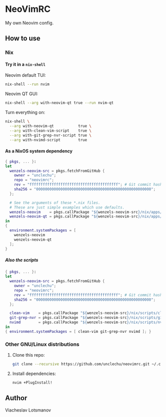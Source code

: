 # NeoVimRC

My own Neovim config.

## How to use

### Nix

#### Try it in a `nix-shell`

Neovim default TUI:

``` sh
nix-shell --run nvim
```

Neovim QT GUI:

``` sh
nix-shell --arg with-neovim-qt true --run nvim-qt
```

Turn everything on:

``` sh
nix-shell \
  --arg with-neovim-qt           true \
  --arg with-clean-vim-script    true \
  --arg with-git-grep-nvr-script true \
  --arg with-nvimd-script        true
```

#### As a NixOS system dependency

``` nix
{ pkgs, ... }:
let
  wenzels-neovim-src = pkgs.fetchFromGitHub {
    owner = "unclechu";
    repo = "neovimrc";
    rev = "ffffffffffffffffffffffffffffffffffffffff"; # Git commit hash
    sha256 = "0000000000000000000000000000000000000000000000000000";
  };

  # See the arguments of these *.nix files.
  # These are just simple examples which use defaults.
  wenzels-neovim    = pkgs.callPackage "${wenzels-neovim-src}/nix/apps/neovim.nix"    {};
  wenzels-neovim-qt = pkgs.callPackage "${wenzels-neovim-src}/nix/apps/neovim-qt.nix" {};
in
{
  environment.systemPackages = [
    wenzels-neovim
    wenzels-neovim-qt
  ];
}
```

##### Also the scripts

``` nix
{ pkgs, ... }:
let
  wenzels-neovim-src = pkgs.fetchFromGitHub {
    owner = "unclechu";
    repo = "neovimrc";
    rev = "ffffffffffffffffffffffffffffffffffffffff"; # Git commit hash
    sha256 = "0000000000000000000000000000000000000000000000000000";
  };

  clean-vim    = pkgs.callPackage "${wenzels-neovim-src}/nix/scripts/clean-vim.nix"    {};
  git-grep-nvr = pkgs.callPackage "${wenzels-neovim-src}/nix/scripts/git-grep-nvr.nix" {};
  nvimd        = pkgs.callPackage "${wenzels-neovim-src}/nix/scripts/nvimd.nix"        {};
in
{ environment.systemPackages = [ clean-vim git-grep-nvr nvimd ]; }
```

### Other GNU/Linux distributions

1. Clone this repo:

   ``` sh
   git clone --recursive https://github.com/unclechu/neovimrc.git ~/.config/nvim
   ```

2. Install dependencies:

   ``` sh
   nvim +PlugInstall!
   ```

## Author

Viacheslav Lotsmanov
